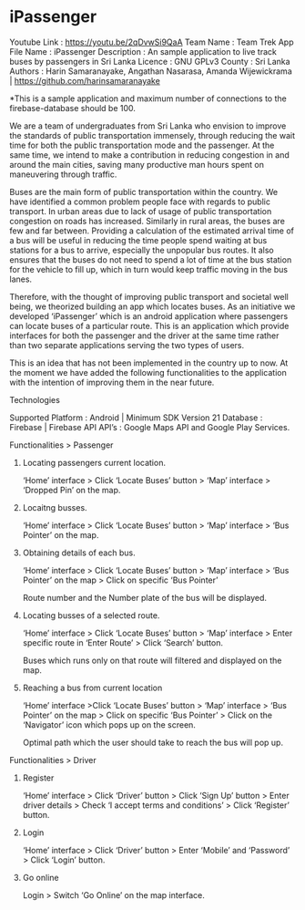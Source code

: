 # iPassenger

Youtube Link 	: https://youtu.be/2qDvwSi9QaA
Team Name	: Team Trek
App File Name 	: iPassenger
Description	: An sample application to live track buses by passengers in Sri Lanka
Licence		: GNU GPLv3 
County		: Sri Lanka
Authors		: Harin Samaranayake, Angathan Nasarasa, Amanda Wijewickrama | https://github.com/harinsamaranayake

*This is a sample application and maximum number of connections to the firebase-database should be 100.

We are a team of undergraduates from Sri Lanka who envision to improve the standards of public transportation immensely, through reducing the wait time for both the public transportation mode and the passenger. At the same time, we intend to make a contribution in reducing congestion in and around the main cities, saving many productive man hours spent on maneuvering through traffic. 

Buses are the main form of public transportation within the country. We have identified a common problem people face with regards to public transport. In urban areas due to lack of usage of public transportation congestion on roads has increased. Similarly in rural areas, the buses are few and far between. Providing a calculation of the estimated arrival time of a bus will be useful in reducing the time people spend  waiting at bus stations for a bus to arrive, especially the unpopular bus routes. It also ensures that the buses do not need to spend a lot of time at the bus station for the vehicle to fill up, which in turn would keep traffic moving in the bus lanes. 

Therefore, with the thought of improving public transport and societal well being, we theorized building an app which locates buses. As an initiative we developed ‘iPassenger’ which is an android application where passengers can locate buses of a particular route. This is an  application which provide interfaces for both the passenger and the driver at the same time rather than two separate applications serving the two types of users. 

This is an idea that has not been implemented in the country up to now. At the moment we have added the following functionalities to the application with the intention of improving them in the near future.

Technologies

Supported Platform	:	Android 		                              | Minimum SDK Version 21
Database		:	Firebase		                              | Firebase API
API’s			:	Google Maps API and Google Play Services.

Functionalities > Passenger

01. Locating passengers current location.

    ‘Home’ interface > Click ‘Locate Buses’ button > ‘Map’ interface > ‘Dropped Pin’ on the map.
	
02. Locaitng busses.

    ‘Home’ interface > Click ‘Locate Buses’ button > ‘Map’ interface > ‘Bus Pointer’ on the map.

03. Obtaining details of each bus.

    ‘Home’ interface > Click  ‘Locate Buses’ button > ‘Map’ interface > ‘Bus Pointer’ on the map > Click on specific ‘Bus Pointer’

    Route number and the Number plate of the bus will be displayed.	

04. Locating busses of a selected route.

    ‘Home’ interface > Click ‘Locate Buses’ button > ‘Map’ interface > Enter specific route in ‘Enter Route’ > Click ‘Search’ button.

    Buses which runs only on that route will filtered and displayed on the map.

05. Reaching a bus from current location

    ‘Home’ interface >Click  ‘Locate Buses’ button > ‘Map’ interface > ‘Bus Pointer’ on the map > Click on specific ‘Bus Pointer’ >     Click on the ‘Navigator’ icon which pops up on the screen. 

    Optimal path which the user should take to reach the bus will pop up.	

Functionalities > Driver

01. Register
	
    ‘Home’ interface > Click ‘Driver’ button > Click ‘Sign Up’ button > Enter driver details > Check ‘I accept terms and conditions’ >    Click ‘Register’ button.

02. Login

    ‘Home’ interface > Click ‘Driver’ button > Enter ‘Mobile’ and ‘Password’ > Click ‘Login’ button.
 
03. Go online

    Login > Switch ‘Go Online’ on the map interface.
